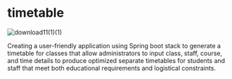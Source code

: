 # timetable                                                                             

![download11(1)(1)](https://github.com/THARANYAA-S/timetable/assets/142074182/fa12bcfd-20ad-4e22-9405-4b7d447758bf)



Creating a user-friendly application using Spring boot stack to generate a timetable for classes that allow administrators to input class, staff, course, and time details to produce optimized separate timetables for students and staff that meet both educational requirements and logistical constraints.
